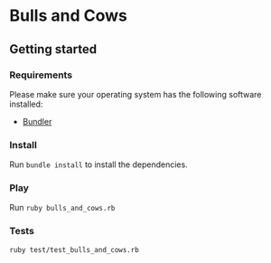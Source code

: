 # Bulls and Cows

## Getting started

### Requirements
Please make sure your operating system has the following software installed:
* [Bundler](https://bundler.io/)

### Install
Run `bundle install` to install the dependencies.

### Play
Run `ruby bulls_and_cows.rb`

### Tests 
`ruby test/test_bulls_and_cows.rb`
